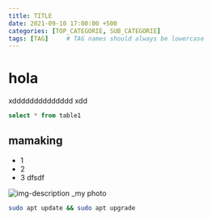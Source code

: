 ```yaml
---
title: TITLE
date: 2021-09-10 17:00:00 +500
categories: [TOP_CATEGORIE, SUB_CATEGORIE]
tags: [TAG]     # TAG names should always be lowercase
---
```



# hola

xdddddddddddddd
xdd


```sql
select * from table1
```

## mamaking

* 1
* 2
* 3 dfsdf

![img-description](https://cdn.pixabay.com/photo/2015/09/16/08/55/online-942406_960_720.jpg)
_my photo

```bash
sudo apt update && sudo apt upgrade
```


